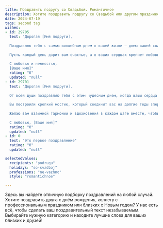 ```yaml
---
title: Поздравить подругу со Свадьбой. Романтичное
description: Хотите поздравить подругу со Свадьбой или другим праздником? Наш ИИ создаст незабываемое поздравление, а вы обязательно выделитесь среди других.  
date: 2024-07-19
tags: second tag
wishes:
- id: 29705
  text: "Дорогая [Имя подруги],
  
  Поздравляю тебя с самым волшебным днем в вашей жизни — днем вашей свадьбы! Пусть этот момент станет началом удивительного путешествия, полного любви, радости и нежности. Желаю вам вместе создавать яркие воспоминания, преодолевать преграды и поддерживать друг друга в любых ситуациях.
  
  Пусть каждый день дарит вам счастье, а в ваших сердцах крепнет любовь, веками согревающая и вдохновляющая. Знай, что ты заслуживаешь всего самого лучшего, и я верю, что впереди у вас только светлые перспективы и гармония.
  
  С любовью и нежностью,
  [Ваше имя]"
  rating: "0"
  updated: "null"
- id: 29701
  text: "Дорогая [Имя подруги],
  
  От всей души поздравляю тебя с этим чудесным днем, когда ваши сердца соединились в едином ритме любви и счастья! Пусть каждый миг совместной жизни будет наполнен нежностью, пониманием и поддержкой.
  
  Вы построили крепкий мостик, который соединит вас на долгие годы вперед. Пусть душа вашей семьи будет тёплой и уютной, а каждый новый день дарит искренние улыбки и радостные моменты.
  
  Желаю вам взаимной гармонии и вдохновения в каждом шаге вместе, чтобы каждый рассвет начинался с радости, а каждый закат приносил тепло и спокойствие. Вы достойны только самого лучшего!
  
  С любовью, [Ваше имя]"
  rating: "0"
  updated: "null"
- id: 0
  text: "Это первое поздравление"
  rating: "0"
  updated: "null"

selectedValues:
  recipients: "podrugu"
  holidays: "so-svadboj"
  professions: "ne-vazhno"
  style: "romantichnoe"

---
```


Здесь вы найдете отличную подборку поздравлений на любой случай. 
Хотите поздравить друга с днём рождения, коллегу с профессиональным праздником или близких с Новым годом? У нас есть всё, чтобы сделать ваш поздравительный текст незабываемым. Выбирайте нужную категорию и находите лучшие слова для ваших близких и друзей!
